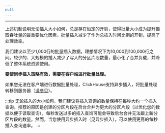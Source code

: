```yaml
---
null
...
```

---

上述机制说明无论插入大小如何，总是存在恒定的开销，使得批量大小成为提升摄取吞吐量的最重要优化因素。批量插入减少了作为总插入时间比例的开销，提高了处理效率。

我们建议以至少1,000行的批量插入数据，理想情况下为10,000到100,000行之间。较少的、大规模的插入减少了写入的分区片段数量，最小化了合并负载，并降低了整体系统资源使用。

**要使同步插入策略有效，需要在客户端进行批量处理。**

如果您无法在客户端进行数据批量处理，ClickHouse支持异步插入，将批量处理转移到服务器（[请参见](/best-practices/selecting-an-insert-strategy#asynchronous-inserts)）。

:::tip 
无论插入的大小如何，我们建议将插入查询的数量保持在每秒大约一个插入查询。推荐的原因是创建的分区片段在后台合并为更大的分区片段（以优化您的数据以便于读取查询），每秒发送过多的插入查询可能会导致后台合并无法跟上新分区片段的数量。然而，当您使用异步插入时（见异步插入），可以使用更高的每秒插入查询速率。 
:::
